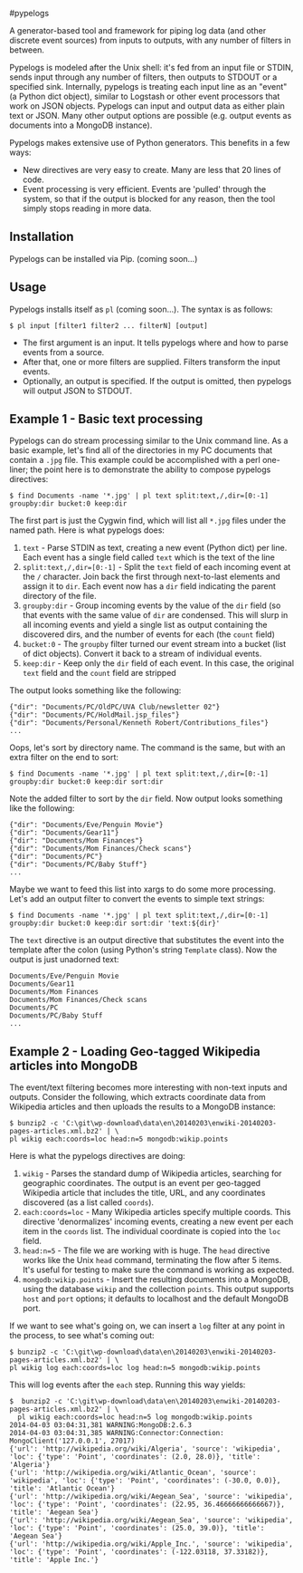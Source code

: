 #pypelogs

A generator-based tool and framework for piping log data (and other discrete event sources) from inputs to outputs,
with any number of filters in between.

Pypelogs is modeled after the Unix shell: it's fed from an input file or STDIN, sends input through any number
of filters, then outputs to STDOUT or a specified sink. Internally, pypelogs is treating each input line
as an "event" (a Python dict object), similar to Logstash or other event processors that work on JSON objects.
Pypelogs can input and output data as either plain text or JSON.  Many other output options are possible
(e.g. output events as documents into a MongoDB instance).

Pypelogs makes extensive use of Python generators.  This benefits in a few ways:
* New directives are very easy to create.  Many are less that 20 lines of code.
* Event processing is very efficient.  Events are 'pulled' through the system, so that if the
output is blocked for any reason, then the tool simply stops reading in more data.

## Installation

Pypelogs can be installed via Pip. (coming soon...)

## Usage

Pypelogs installs itself as `pl` (coming soon...).  The syntax is as follows:

    $ pl input [filter1 filter2 ... filterN] [output]

* The first argument is an input.  It tells pypelogs where and how to parse events from a source.
* After that, one or more filters are supplied.  Filters transform the input events.
* Optionally, an output is specified.  If the output is omitted, then pypelogs will output JSON to STDOUT.

## Example 1 - Basic text processing

Pypelogs can do stream processing similar to the Unix command line.
As a basic example, let's find all of the directories in my PC documents that contain a `.jpg` file.
This example could be accomplished with a perl one-liner; the point here is to demonstrate the
ability to compose pypelogs directives:

    $ find Documents -name '*.jpg' | pl text split:text,/,dir=[0:-1] groupby:dir bucket:0 keep:dir

The first part is just the Cygwin find, which will list all `*.jpg` files under the named path.  Here is
what pypelogs does:

1. `text` - Parse STDIN as text, creating a new event (Python dict) per line.  Each event has a single field
   called `text` which is the text of the line
1. `split:text,/,dir=[0:-1]` - Split the `text` field of each incoming event at the `/` character.  Join back
   the first through next-to-last elements and assign it to `dir`.  Each event now has a `dir` field indicating
   the parent directory of the file.
1. `groupby:dir` - Group incoming events by the value of the `dir` field (so that events with the same value
   of `dir` are condensed.  This will slurp in all incoming events and yield a single list as output containing
   the discovered dirs, and the number of events for each (the `count` field)
1. `bucket:0` - The `groupby` filter turned our event stream into a bucket (list of dict objects).  Convert
   it back to a stream of individual events.
1. `keep:dir` - Keep only the `dir` field of each event.  In this case, the original `text` field and the `count`
   field are stripped

The output looks something like the following:

    {"dir": "Documents/PC/OldPC/UVA Club/newsletter 02"}
    {"dir": "Documents/PC/HoldMail.jsp_files"}
    {"dir": "Documents/Personal/Kenneth Robert/Contributions_files"}
    ...

Oops, let's sort by directory name.  The command is the same, but with an extra filter on the end to sort:

    $ find Documents -name '*.jpg' | pl text split:text,/,dir=[0:-1] groupby:dir bucket:0 keep:dir sort:dir

Note the added filter to sort by the `dir` field.  Now output looks something like the following:

    {"dir": "Documents/Eve/Penguin Movie"}
    {"dir": "Documents/Gear11"}
    {"dir": "Documents/Mom Finances"}
    {"dir": "Documents/Mom Finances/Check scans"}
    {"dir": "Documents/PC"}
    {"dir": "Documents/PC/Baby Stuff"}
    ...

Maybe we want to feed this list into xargs to do some more processing.  Let's add an output filter to convert
the events to simple text strings:

    $ find Documents -name '*.jpg' | pl text split:text,/,dir=[0:-1] groupby:dir bucket:0 keep:dir sort:dir 'text:${dir}'

The `text` directive is an output directive that substitutes the event into the template after the colon (using
Python's string `Template` class).  Now the output is just unadorned text:

    Documents/Eve/Penguin Movie
    Documents/Gear11
    Documents/Mom Finances
    Documents/Mom Finances/Check scans
    Documents/PC
    Documents/PC/Baby Stuff
    ...

## Example 2 - Loading Geo-tagged Wikipedia articles into MongoDB

The event/text filtering becomes more interesting with non-text inputs and outputs.  Consider the following,
which extracts coordinate data from Wikipedia articles and then uploads the results to a MongoDB instance:

    $ bunzip2 -c 'C:\git\wp-download\data\en\20140203\enwiki-20140203-pages-articles.xml.bz2' | \
    pl wikig each:coords=loc head:n=5 mongodb:wikip.points

Here is what the pypelogs directives are doing:

1. `wikig` - Parses the standard dump of Wikipedia articles, searching for geographic coordinates.  The output is an event
   per geo-tagged Wikipedia article that includes the title, URL, and any coordinates discovered (as a list called `coords`).
1. `each:coords=loc` - Many Wikipedia articles specify multiple coords.  This directive 'denormalizes' incoming
   events, creating a new event per each item in the `coords` list.  The individual coordinate is copied into the `loc` field.
1. `head:n=5` - The file we are working with is huge.  The `head` directive works like the Unix `head` command,
   terminating the flow after 5 items.  It's useful for testing to make sure the command is working as expected.
1. `mongodb:wikip.points` - Insert the resulting documents into a MongoDB, using the database `wikip` and the
   collection `points`.  This output supports `host` and `port` options; it defaults to localhost and the default
   MongoDB port.

If we want to see what's going on, we can insert a `log` filter at any point in the process, to see what's
coming out:

    $ bunzip2 -c 'C:\git\wp-download\data\en\20140203\enwiki-20140203-pages-articles.xml.bz2' | \
    pl wikig log each:coords=loc log head:n=5 mongodb:wikip.points

This will log events after the `each` step.  Running this way yields:

    $  bunzip2 -c 'C:\git\wp-download\data\en\20140203\enwiki-20140203-pages-articles.xml.bz2' | \
      pl wikig each:coords=loc head:n=5 log mongodb:wikip.points
    2014-04-03 03:04:31,381 WARNING:MongoDB:2.6.3
    2014-04-03 03:04:31,385 WARNING:Connector:Connection: MongoClient('127.0.0.1', 27017)
    {'url': 'http://wikipedia.org/wiki/Algeria', 'source': 'wikipedia', 'loc': {'type': 'Point', 'coordinates': (2.0, 28.0)}, 'title': 'Algeria'}
    {'url': 'http://wikipedia.org/wiki/Atlantic_Ocean', 'source': 'wikipedia', 'loc': {'type': 'Point', 'coordinates': (-30.0, 0.0)}, 'title': 'Atlantic Ocean'}
    {'url': 'http://wikipedia.org/wiki/Aegean_Sea', 'source': 'wikipedia', 'loc': {'type': 'Point', 'coordinates': (22.95, 36.46666666666667)}, 'title': 'Aegean Sea'}
    {'url': 'http://wikipedia.org/wiki/Aegean_Sea', 'source': 'wikipedia', 'loc': {'type': 'Point', 'coordinates': (25.0, 39.0)}, 'title': 'Aegean Sea'}
    {'url': 'http://wikipedia.org/wiki/Apple_Inc.', 'source': 'wikipedia', 'loc': {'type': 'Point', 'coordinates': (-122.03118, 37.33182)}, 'title': 'Apple Inc.'}

